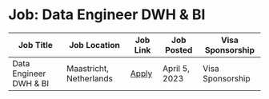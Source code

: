 # Job: Data Engineer DWH & BI

| Job Title | Job Location | Job Link | Job Posted | Visa Sponsorship |
| --- | --- | --- | --- | --- |
| Data Engineer DWH & BI | Maastricht, Netherlands | [Apply](https://cac.mercedes-benz.com/vacancy-apply/OPE-101321) | April 5, 2023 | Visa Sponsorship |
